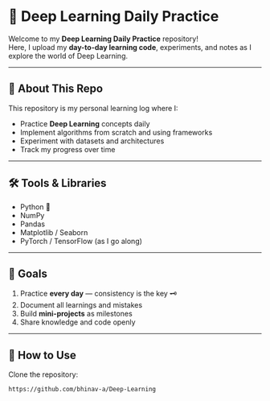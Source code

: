 # 🧠 Deep Learning Daily Practice

Welcome to my **Deep Learning Daily Practice** repository!  
Here, I upload my **day-to-day learning code**, experiments, and notes as I explore the world of Deep Learning.

---

## 📅 About This Repo
This repository is my personal learning log where I:
- Practice **Deep Learning** concepts daily
- Implement algorithms from scratch and using frameworks
- Experiment with datasets and architectures
- Track my progress over time

---

## 🛠️ Tools & Libraries
- Python 🐍
- NumPy
- Pandas
- Matplotlib / Seaborn
- PyTorch / TensorFlow (as I go along)

---

## 📌 Goals
1. Practice **every day** — consistency is the key 🗝️  
2. Document all learnings and mistakes  
3. Build **mini-projects** as milestones  
4. Share knowledge and code openly  

---

## 🚀 How to Use
Clone the repository:
```bash
https://github.com/bhinav-a/Deep-Learning
